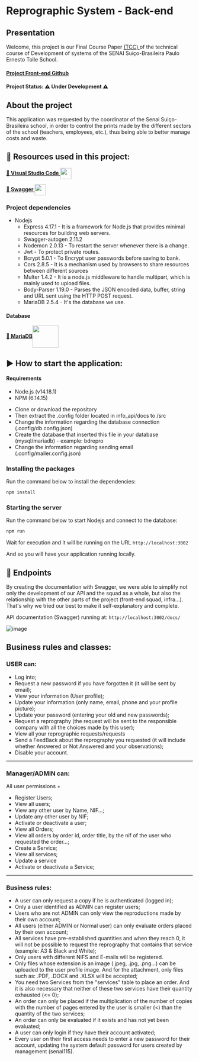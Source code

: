 # Reprographic System - Back-end


## Presentation
Welcome, this project is our Final Course Paper <a href="https://pt.wikipedia.org/wiki/Trabalho_de_conclus%C3%A3o_de_curso"> (TCC) </a> of the technical course of Development of systems of the SENAI Suiço-Brasileira Paulo Ernesto Tolle School.

#### [Project Front-end Github](https://github.com/ViictorSR388/reprografia_front-end)

#### Project Status: ⚠️ Under Development ⚠️

## About the project
This application was requested by the coordinator of the Senai Suiço-Brasileira school, in order to control the prints made by the different sectors of the school (teachers, employees, etc.), thus being able to better manage costs and waste.

## 📌 Resources used in this project:


 **<a href="https://code.visualstudio.com/Download">:small_blue_diamond: Visual Studio Code </a>**<img align="center" height="30" width="30" src ="https://cdn.freebiesupply.com/logos/large/2x/visual-studio-code-logo-png-transparent.png" style="max-width:100%;"></img>

**<a href="https://swagger.io">:small_blue_diamond: Swagger </a>**<img align="center" height="30" width="30" src="https:// upload.wikimedia.org/wikipedia/commons/a/ab/Swagger-logo.png" style="max-width:100%;"></img>


### Project dependencies
- Nodejs
  * Express 4.17.1 - It is a framework for Node.js that provides minimal resources for building web servers.
  * Swagger-autogen 2.11.2
  * Nodemon 2.0.13 - To restart the server whenever there is a change.
  * Jwt - To protect private routes.
  * Bcrypt 5.0.1 - To Encrypt user passwords before saving to bank.
  * Cors 2.8.5 - It is a mechanism used by browsers to share resources between different sources
  * Multer 1.4.2 - It is a node.js middleware to handle multipart, which is mainly used to upload files.
  * Body-Parser 1.19.0 - Parses the JSON encoded data, buffer, string and URL sent using the HTTP POST request.
  * MariaDB 2.5.4 - It's the database we use.

#### Database

**<a href="https://mariadb.org">:small_blue_diamond: MariaDB</a>**<img align="center" height="60" width="70" src="https:// www.softizy.com/blog/wp-content/uploads/2014/05/mariadb.png" style="max-width:100%;"></img>


## :arrow_forward: How to start the application:

#### Requirements

- Node.js (v14.18.1)
- NPM (6.14.15)

 * Clone or download the repository<br>
 * Then extract the .config folder located in info_api/docs to /src <br>
 * Change the information regarding the database connection (.config/db.config.json)<br>
 * Create the database that inserted this file in your database (mysql/mariadb) - example: bdrepro <br>
 * Change the information regarding sending email (.config/mailer.config.json)


### Installing the packages

Run the command below to install the dependencies:
``` bash
npm install
```

### Starting the server

Run the command below to start Nodejs and connect to the database:
``` bash
npm run
```

Wait for execution and it will be running on the URL `http://localhost:3002`
<br>

And so you will have your application running locally.
<br>


## :triangular_flag_on_post: Endpoints

By creating the documentation with Swagger, we were able to simplify not only the development of our API and the squad as a whole, but also the relationship with the other parts of the project (front-end squad, infra...). That's why we tried our best to make it self-explanatory and complete.

API documentation (Swagger) running at: `http://localhost:3002/docs/`

![image](https://raw.githubusercontent.com/Squad-Back-End/reprography-nodejs/master/info_api/screenshots/swagger/swagger.png)


## Business rules and classes:

### USER can:

- Log into;
- Request a new password if you have forgotten it (it will be sent by email);
- View your information (User profile);
- Update your information (only name, email, phone and your profile picture);
- Update your password (entering your old and new passwords);
- Request a reprography (the request will be sent to the responsible company with all the choices made by this user);
- View all your reprographic requests/requests
- Send a FeedBack about the reprography you requested (it will include whether Answered or Not Answered and your observations);
- Disable your account.

--------------------------------------------

### Manager/ADMIN can:

All user permissions +

- Register Users;
- View all users;
- View any other user by Name, NIF...;
- Update any other user by NIF;
- Activate or deactivate a user;
- View all Orders;
- View all orders by order id, order title, by the nif of the user who requested the order...;
- Create a Service;
- View all services;
- Update a service
- Activate or deactivate a Service;

--------------------------------------------

### Business rules:

- A user can only request a copy if he is authenticated (logged in);
- Only a user identified as ADMIN can register users;
- Users who are not ADMIN can only view the reproductions made by their own account;
- All users (either ADMIN or Normal user) can only evaluate orders placed by their own account;
- All services have pre-established quantities and when they reach 0, it will not be possible to request the reprography that contains that service (example: A3 & Black and White);
- Only users with different NIFS and E-mails will be registered.
- Only files whose extension is an image (.jpeg, .jpg, .png...) can be uploaded to the user profile image. And for the attachment, only files such as: .PDF, .DOCX and .XLSX will be accepted;
- You need two Services from the "services" table to place an order. And it is also necessary that neither of these two services have their quantity exhausted (<= 0);
- An order can only be placed if the multiplication of the number of copies with the number of pages entered by the user is smaller (<) than the quantity of the two services;
- An order can only be evaluated if it exists and has not yet been evaluated;
- A user can only login if they have their account activated;
- Every user on their first access needs to enter a new password for their account, updating the system default password for users created by management (senai115).

